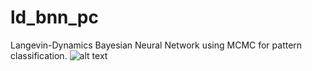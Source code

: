 # ld_bnn_pc
Langevin-Dynamics Bayesian Neural Network using MCMC for pattern classification.
![alt text](https://github.com/arpit-kapoor/ld_mcmc_pc/blob/master/barplt.png)
